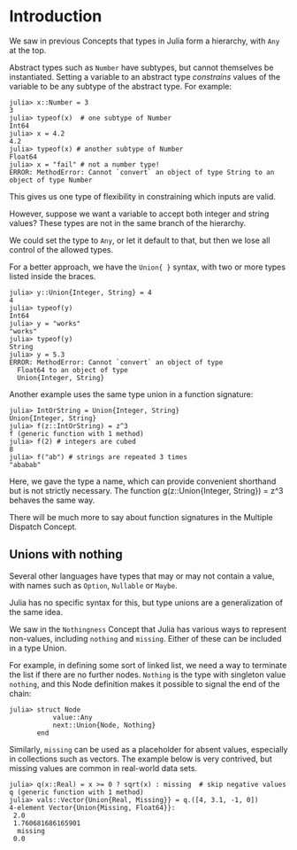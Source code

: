 # Introduction

We saw in previous Concepts that types in Julia form a hierarchy, with `Any` at the top.

Abstract types such as `Number` have subtypes, but cannot themselves be instantiated.
Setting a variable to an abstract type _constrains_ values of the variable to be any subtype of the abstract type.
For example:

```julia-repl
julia> x::Number = 3
3
julia> typeof(x)  # one subtype of Number
Int64
julia> x = 4.2
4.2
julia> typeof(x) # another subtype of Number
Float64
julia> x = "fail" # not a number type!
ERROR: MethodError: Cannot `convert` an object of type String to an object of type Number
```

This gives us one type of flexibility in constraining which inputs are valid.

However, suppose we want a variable to accept both integer and string values?
These types are not in the same branch of the hierarchy.

We could set the type to `Any`, or let it default to that, but then we lose all control of the allowed types.

For a better approach, we have the `Union{ }` syntax, with two or more types listed inside the braces.

```julia-repl
julia> y::Union{Integer, String} = 4
4
julia> typeof(y)
Int64
julia> y = "works"
"works"
julia> typeof(y)
String
julia> y = 5.3
ERROR: MethodError: Cannot `convert` an object of type 
  Float64 to an object of type 
  Union{Integer, String}
```

Another example uses the same type union in a function signature:

```julia-repl
julia> IntOrString = Union{Integer, String}
Union{Integer, String}
julia> f(z::IntOrString) = z^3
f (generic function with 1 method)
julia> f(2) # integers are cubed
8
julia> f("ab") # strings are repeated 3 times
"ababab"
```

Here, we gave the type a name, which can provide convenient shorthand but is not strictly necessary.
The function g(z::Union{Integer, String}) = z^3 behaves the same way.

There will be much more to say about function signatures in the Multiple Dispatch Concept.

## Unions with nothing

Several other languages have types that may or may not contain a value, with names such as `Option`, `Nullable` or `Maybe`.

Julia has no specific syntax for this, but type unions are a generalization of the same idea.

We saw in the `Nothingness` Concept that Julia has various ways to represent non-values, including `nothing` and `missing`.
Either of these can be included in a type Union.

For example, in defining some sort of linked list, we need a way to terminate the list if there are no further nodes.
`Nothing` is the type with singleton value `nothing`, and this Node definition makes it possible to signal the end of the chain:

```julia-repl
julia> struct Node
           value::Any
           next::Union{Node, Nothing}
       end
```

Similarly, `missing` can be used as a placeholder for absent values, especially in collections such as vectors.
The example below is very contrived, but missing values are common in real-world data sets.

```julia-repl
julia> q(x::Real) = x >= 0 ? sqrt(x) : missing  # skip negative values
q (generic function with 1 method)
julia> vals::Vector{Union{Real, Missing}} = q.([4, 3.1, -1, 0])
4-element Vector{Union{Missing, Float64}}:
 2.0
 1.760681686165901
  missing
 0.0
```
